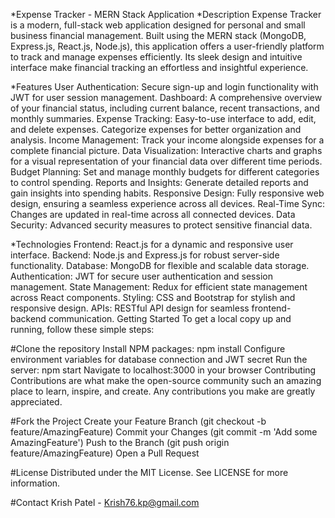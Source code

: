 *Expense Tracker - MERN Stack Application
*Description
Expense Tracker is a modern, full-stack web application designed for personal and small business financial management. Built using the MERN stack (MongoDB, Express.js, React.js, Node.js), this application offers a user-friendly platform to track and manage expenses efficiently. Its sleek design and intuitive interface make financial tracking an effortless and insightful experience.

*Features
User Authentication: Secure sign-up and login functionality with JWT for user session management.
Dashboard: A comprehensive overview of your financial status, including current balance, recent transactions, and monthly summaries.
Expense Tracking: Easy-to-use interface to add, edit, and delete expenses. Categorize expenses for better organization and analysis.
Income Management: Track your income alongside expenses for a complete financial picture.
Data Visualization: Interactive charts and graphs for a visual representation of your financial data over different time periods.
Budget Planning: Set and manage monthly budgets for different categories to control spending.
Reports and Insights: Generate detailed reports and gain insights into spending habits.
Responsive Design: Fully responsive web design, ensuring a seamless experience across all devices.
Real-Time Sync: Changes are updated in real-time across all connected devices.
Data Security: Advanced security measures to protect sensitive financial data.

*Technologies
Frontend: React.js for a dynamic and responsive user interface.
Backend: Node.js and Express.js for robust server-side functionality.
Database: MongoDB for flexible and scalable data storage.
Authentication: JWT for secure user authentication and session management.
State Management: Redux for efficient state management across React components.
Styling: CSS and Bootstrap for stylish and responsive design.
APIs: RESTful API design for seamless frontend-backend communication.
Getting Started
To get a local copy up and running, follow these simple steps:

#Clone the repository
Install NPM packages: npm install
Configure environment variables for database connection and JWT secret
Run the server: npm start
Navigate to localhost:3000 in your browser
Contributing
Contributions are what make the open-source community such an amazing place to learn, inspire, and create. Any contributions you make are greatly appreciated.

#Fork the Project
Create your Feature Branch (git checkout -b feature/AmazingFeature)
Commit your Changes (git commit -m 'Add some AmazingFeature')
Push to the Branch (git push origin feature/AmazingFeature)
Open a Pull Request

#License
Distributed under the MIT License. See LICENSE for more information.

#Contact
Krish Patel - Krish76.kp@gmail.com

